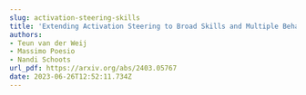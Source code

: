 ```yaml
---
slug: activation-steering-skills
title: 'Extending Activation Steering to Broad Skills and Multiple Behaviours  '
authors:
- Teun van der Weij
- Massimo Poesio
- Nandi Schoots
url_pdf: https://arxiv.org/abs/2403.05767
date: 2023-06-26T12:52:11.734Z
---
```

